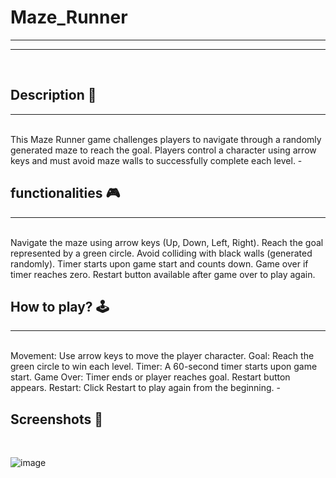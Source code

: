 # Maze_Runner 
<hr>
<hr>
<br>

## **Description 📃**
<hr>
<br>
This Maze Runner game challenges players to navigate through a randomly generated maze to reach the goal. Players control a character using arrow keys and must avoid maze walls to successfully complete each level.
- 

## **functionalities 🎮**
<hr>
<br>
Navigate the maze using arrow keys (Up, Down, Left, Right).
Reach the goal represented by a green circle.
Avoid colliding with black walls (generated randomly).
Timer starts upon game start and counts down.
Game over if timer reaches zero.
Restart button available after game over to play again.

<br>

## **How to play? 🕹️**
<hr>
<br>
Movement: Use arrow keys to move the player character.
Goal: Reach the green circle to win each level.
Timer: A 60-second timer starts upon game start.
Game Over: Timer ends or player reaches goal. Restart button appears.
Restart: Click Restart to play again from the beginning.
- 

<br>

## **Screenshots 📸**

<br>

 ![image](https://github.com/sanayamahajan-23/GameZone/blob/Maze_runner/Games/Maze_Runner/assets/images/Maze_Runner.png)

<br>

